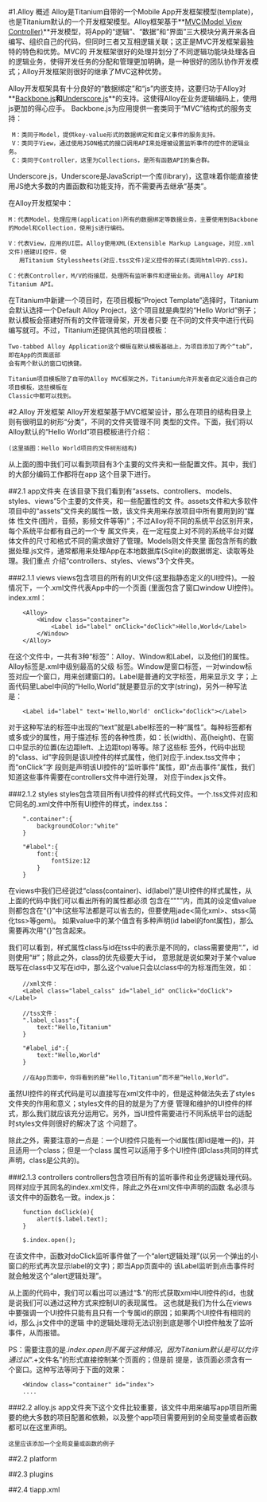 #1.Alloy 概述
Alloy是Titanium自带的一个Mobile App开发框架模型(template)，也是Titanium默认的一个开发框架模型。Alloy框架基于**[MVC(Model View Controller)](http://baike.baidu.com/link?url=VeL0t6kbMGxDJwLZtyUM0Z48SN29PR4-8WyYWso8jDfmsLcVBPufn1ldTGjxOmLTGKoa05FhIDB2tng4hiEMh6a6ISaoD_f5qGPcrtDHHizVQ4xFsrZJ4VFrYPCEzgmm)**开发模型，将App的“逻辑”、“数据”和“界面”三大模块分离开来各自编写、组织自己的代码，但同时三者又互相逻辑关联；这正是MVC开发框架最独特的特色和优势。MVC的
开发框架很好的处理并划分了不同逻辑功能块处理各自的逻辑业务，使得开发任务的分配和管理更加明确，是一种很好的团队协作开发模式；Alloy开发框架则很好的继承了MVC这种优势。

Alloy开发框架具有十分良好的“数据绑定”和“js”内嵌支持，这要归功于Alloy对**[Backbone.js](http://docs.appcelerator.com/backbone/0.9.2/)**和**[Underscore.js](http://underscorejs.org/)**的支持。这使得Alloy在业务逻辑编码上，使用js更加的得心应手。
Backbone.js为应用提供一套类同于“MVC”结构式的服务支持：

     M：类同于Model，提供key-value形式的数据绑定和自定义事件的服务支持。
     V：类同于View，通过使用JSON格式的接口调用API来处理被设置监听事件的控件的逻辑业务。
     C：类同于Controller，这里为Collections，是所有函数API的集合群。
Underscore.js，Underscore是JavaScript一个库(library)，这意味着你能直接使用JS绝大多数的内置函数和功能支持，而不需要再去继承“基类”。

在Alloy开发框架中：

    M：代表Model，处理应用(application)所有的数据绑定等数据业务，主要使用到Backbone的Model和Collection，使用js进行编码。

    V：代表View，应用的UI层。Alloy使用XML(Extensible Markup Language，对应.xml文件)搭建UI控件，使
       用Titanium Stylessheets(对应.tss文件)定义控件的样式(类同html中的.css)。

    C：代表Controller，M/V的衔接层，处理所有监听事件和逻辑业务。调用Alloy API和Titanium API。

在Titanium中新建一个项目时，在项目模板“Project Template”选择时，Titanium会默认选择一个Default
Alloy Project，这个项目就是典型的“Hello World”例子；默认模板会搭建好所有的文件管理骨架，开发者只要
在不同的文件夹中进行代码编写就可。不过，Titanium还提供其他的项目模板：

    Two-tabbed Alloy Application这个模板在默认模板基础上，为项目添加了两个“tab”，即在App的页面底部
    会有两个默认的窗口切换键。

    Titanium项目模板除了自带的Alloy MVC框架之外，Titanium允许开发者自定义适合自己的项目模板，这些模板在
    Classic中都可以找到。

#2.Alloy 开发框架
Alloy开发框架基于MVC框架设计，那么在项目的结构目录上则有很明显的树形“分类”，不同的文件夹管理不同
类型的文件。下面，我们将以Alloy默认的“Hello World”项目模板进行介绍：

    (这里插图：Hello World项目的文件树形结构)
从上面的图中我们可以看到项目有3个主要的文件夹和一些配置文件。其中，我们的大部分编码工作都将在app
这个目录下进行。

##2.1 app文件夹
在该目录下我们看到有“assets、controllers、models、styles、views”5个主要的文件夹，和一些配置性的文
件。assets文件和大多软件项目中的“assets”文件夹的属性一致，该文件夹用来存放项目中所有要用到的“媒体
性文件(图片，音频，影频文件等等)”；不过Alloy将不同的系统平台区别开来，每个系统平台都有自己的一个专
属文件夹，在一定程度上对不同的系统平台对媒体文件的尺寸和格式不同的需求做好了管理。Models则文件夹里
面包含所有的数据处理.js文件，通常都用来处理App在本地数据库(Sqlite)的数据绑定、读取等处理。我们重点
介绍“controllers、styles、views”3个文件夹。

###2.1.1 views
views包含项目的所有的UI文件(这里指静态定义的UI控件)。一般情况下，一个.xml文件代表App中的一个页面
(里面包含了窗口window UI控件)。index.xml：

```
    <Alloy>
        <Window class="container">
            <Label id="label" onClick="doClick">Hello,World</Label>
        </Window>
    </Alloy>
```

在这个文件中，一共有3种“标签”：Alloy、Window和Label，以及他们的属性。Alloy标签是.xml中级别最高的父级
标签。Window是窗口标签，一对window标签对应一个窗口，用来创建窗口的。Label是普通的文字标签，用来显示文
字；上面代码里Label中间的“Hello,World”就是要显示的文字(string)，另外一种写法是：

```
    <Label id="label" text='Hello,World' onClick="doClick"></Label>
```

对于这种写法的标签中出现的“text”就是Label标签的一种“属性”。每种标签都有或多或少的属性，用于描述标
签的各种性质，如：长(width)、高(height)、在窗口中显示的位置(左边距left、上边距top)等等。除了这些标
签外，代码中出现的“class、id”字段则是该UI控件的样式属性，他们对应于.index.tss文件中；而“onClick”字
段则是声明该UI控件的“监听事件”属性，即“点击事件”属性，我们知道这些事件需要在controllers文件中进行处理，
对应于index.js文件。

###2.1.2 styles
styles包含项目所有UI控件的样式代码文件。一个.tss文件对应和它同名的.xml文件中所有UI控件的样式，index.tss：

```
    ".container":{
        backgroundColor:"white"
    }

    "#label":{
        font:{
            fontSize:12
        }
    }
```

在views中我们已经说过“class(container)、id(label)”是UI控件的样式属性，从上面的代码中我们可以看出所有的属性都必须
包含在“""”内，而其的设定值value则都包含在“{}”中(这些写法都是可以省去的，但要使用jade<简化xml>、stss<简化tss>等gem)。
如果value中的某个值含有多种声明(id label的font属性)，那么需要再次用“{}”包含起来。

我们可以看到，样式属性class与id在tss中的表示是不同的，class需要使用“.”，id则使用“#”；除此之外，class的优先级要大于id，
意思就是说如果对于某个value既写在class中又写在id中，那么这个value只会以class中的为标准而生效，如：

```
    //xml文件：
    <Label class="label_calss" id="label_id" onClick="doClick"></Label>

    //tss文件：
    ".label_class":{
        text:"Hello,Titanium"
    }

    "#label_id":{
        text:"Hello,World"
    }

    //在App页面中，你将看到的是“Hello,Titanium”而不是“Hello,World”。
```

虽然UI控件的样式代码是可以直接写在xml文件中的，但是这种做法失去了styles文件夹的作用和意义；styles文件的目的就是为了方便
管理和维护的UI控件的样式，那么我们就应该充分运用它。另外，当UI控件需要进行不同系统平台的适配时styles文件则很好的解决了这
个问题了。

除此之外，需要注意的一点是：一个UI控件只能有一个id属性(即id是唯一的)，并且适用一个class；但是一个class
属性可以适用于多个UI控件(即class共同的样式声明，class是公共的)。

###2.1.3 controllers
controllers包含项目所有的监听事件和业务逻辑处理代码。同样对应于其同名的index.xml文件，除此之外在xml文件中声明的函数
名必须与该文件中的函数名一致。index.js：

```
    function doClick(e){
        alert($.label.text);
    }

    $.index.open();
```

在该文件中，函数对doClick监听事件做了一个“alert逻辑处理”(以另一个弹出的小窗口的形式再次显示label的文字)；即当App页面中的
该Label监听到点击事件时就会触发这个“alert逻辑处理”。

从上面的代码中，我们可以看出可以通过“$.”的形式获取xml中UI控件的id，也就是说我们可以通过这种方式来控制UI的表现属性。
这也就是我们为什么在views中要强调一个UI控件只能有且只有一个专属id的原因；如果两个UI控件有相同的id，那么.js文件中的逻辑
中的逻辑处理将无法识别到底是哪个UI控件触发了监听事件，从而报错。

PS：需要注意的是$.index.open则不属于这种情况，因为Titanium默认是可以允许通过以“$.+文件名”的形式直接控制某个页面的；但是前
提是，该页面必须含有一个窗口。这种写法等同于下面的效果：

```
    <Window class="container" id="index">
    ....
```

###2.2 alloy.js
app文件夹下这个文件比较重要，该文件中用来编写app项目所需要的绝大多数的项目配置和依赖，以及整个app项目需要用到的全局变量或者函数
都可以在这里声明。

    这里应该添加一个全局变量或函数的例子

##2.2 platform

##2.3 plugins

##2.4 tiapp.xml
